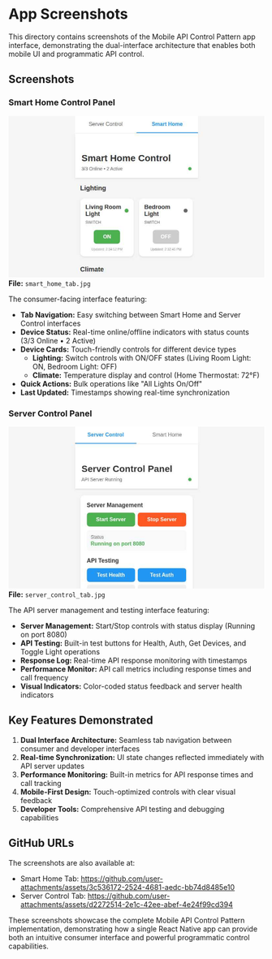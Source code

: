 # App Screenshots

This directory contains screenshots of the Mobile API Control Pattern app interface, demonstrating the dual-interface architecture that enables both mobile UI and programmatic API control.

## Screenshots

### Smart Home Control Panel
![Smart Home Tab](smart_home_tab.jpg)
**File:** `smart_home_tab.jpg`

The consumer-facing interface featuring:
- **Tab Navigation:** Easy switching between Smart Home and Server Control interfaces
- **Device Status:** Real-time online/offline indicators with status counts (3/3 Online • 2 Active)
- **Device Cards:** Touch-friendly controls for different device types
  - **Lighting:** Switch controls with ON/OFF states (Living Room Light: ON, Bedroom Light: OFF)
  - **Climate:** Temperature display and control (Home Thermostat: 72°F)
- **Quick Actions:** Bulk operations like "All Lights On/Off"
- **Last Updated:** Timestamps showing real-time synchronization

### Server Control Panel
![Server Control Tab](server_control_tab.jpg)
**File:** `server_control_tab.jpg`

The API server management and testing interface featuring:
- **Server Management:** Start/Stop controls with status display (Running on port 8080)
- **API Testing:** Built-in test buttons for Health, Auth, Get Devices, and Toggle Light operations
- **Response Log:** Real-time API response monitoring with timestamps
- **Performance Monitor:** API call metrics including response times and call frequency
- **Visual Indicators:** Color-coded status feedback and server health indicators

## Key Features Demonstrated

1. **Dual Interface Architecture:** Seamless tab navigation between consumer and developer interfaces
2. **Real-time Synchronization:** UI state changes reflected immediately with API server updates
3. **Performance Monitoring:** Built-in metrics for API response times and call tracking
4. **Mobile-First Design:** Touch-optimized controls with clear visual feedback
5. **Developer Tools:** Comprehensive API testing and debugging capabilities

## GitHub URLs

The screenshots are also available at:
- Smart Home Tab: https://github.com/user-attachments/assets/3c536172-2524-4681-aedc-bb74d8485e10
- Server Control Tab: https://github.com/user-attachments/assets/d2272514-2e1c-42ee-abef-4e24f99cd394

These screenshots showcase the complete Mobile API Control Pattern implementation, demonstrating how a single React Native app can provide both an intuitive consumer interface and powerful programmatic control capabilities.